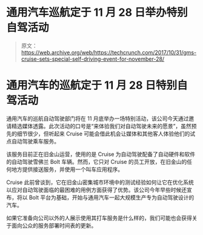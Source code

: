 # 通用汽车巡航定于 11 月 28 日举办特别自驾活动 

> 原文：<https://web.archive.org/web/https://techcrunch.com/2017/10/31/gms-cruise-sets-special-self-driving-event-for-november-28/>

# 通用汽车的巡航定于 11 月 28 日特别自驾活动

通用汽车的巡航自动驾驶部门将在 11 月底举办一场特别活动，该公司今天通过邀请精选媒体透露。此次活动的口号是“来体验我们对自动驾驶未来的愿景”，虽然预先的细节很少，但听起来 Cruise 可能会借此机会让媒体和其他客人体验他们的试点自动驾驶乘车服务。

该服务目前正在旧金山运营，使用的是 Cruise 为自动驾驶配备了自动硬件和软件的自动驾驶雪佛兰 Bolt 车辆。然而，它只对 Cruise 的员工开放，在旧金山的任何地方提供接送服务，并使用一个叫车应用程序。

Cruise 此前曾谈到，它在旧金山密集城市环境中的测试经验如何让它在优化系统以应对自动驾驶面临的最困难的用例方面获得了优势。该公司今年早些时候还宣布，将以 Bolt 平台为基础，开始与通用汽车一起大规模生产专为自动驾驶设计的汽车。

如果它准备向公司以外的人展示使用其打车服务是什么样的，我们可能也会获得关于面向公众的服务部署时间表的更新。